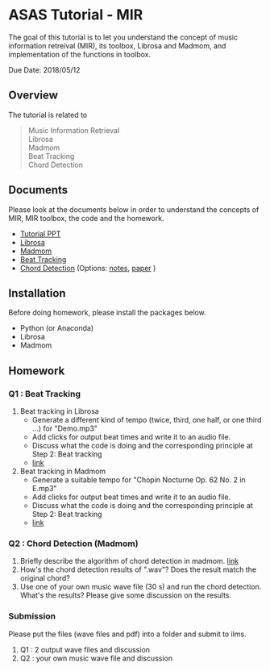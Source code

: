 # ASAS Tutorial - MIR

The goal of this tutorial is to let you understand the concept of music information retreival (MIR), its toolbox, Librosa and Madmom, and implementation of the functions in toolbox.

Due Date: 2018/05/12

## Overview
The tutorial is related to 
> Music Information Retrieval  
> Librosa  
> Madmom  
> Beat Tracking    
> Chord Detection   

## Documents

Please look at the documents below in order to understand the concepts of MIR, MIR toolbox, the code and the homework. 

* [Tutorial PPT](https://docs.google.com/presentation/d/1DbQDEw_j4ZasM3ywzMdGcfkyMYt1ZDAAWIULfyNwDRE/edit?usp=sharing)
* [Librosa](https://hackmd.io/BSdk7rjRRWWZf0ifZIAOwA#)
* [Madmom](https://github.com/bobolee1239/ASAS/blob/master/madmom.md)
* [Beat Tracking](https://docs.google.com/presentation/d/1DbQDEw_j4ZasM3ywzMdGcfkyMYt1ZDAAWIULfyNwDRE/edit?usp=sharing)
* [Chord Detection](https://docs.google.com/presentation/d/1DbQDEw_j4ZasM3ywzMdGcfkyMYt1ZDAAWIULfyNwDRE/edit?usp=sharing) (Options:  [notes](https://drive.google.com/file/d/1T6T-45uemqPi72cfWbH5wUn9zL10bhYL/view?usp=sharing), [paper](https://arxiv.org/pdf/1612.05065.pdf) )

## Installation

Before doing homework, please install the packages below.

* Python (or Anaconda)
* Librosa 
* Madmom  

## Homework

### Q1 : Beat Tracking

1. Beat tracking in Librosa
	* Generate a different kind of tempo (twice, third, one half, or one third ...) for "Demo.mp3"
	* Add clicks for output beat times and write it to an audio file. 
	* Discuss what the code is doing and the corresponding principle at Step 2: Beat tracking
	* [link](https://github.com/jkang3322/ASAS-MIR-Tutorial/blob/master/beat_tracking/beat_track_librosa.ipynb)
2. Beat tracking in Madmom
	* Generate a suitable tempo for "Chopin Nocturne Op. 62 No. 2 in E.mp3" 
	* Add clicks for output beat times and write it to an audio file. 
	* Discuss what the code is doing and the corresponding principle at Step 2: Beat tracking
	* [link](https://github.com/jkang3322/ASAS-MIR-Tutorial/blob/master/beat_tracking/beat_track_madmom.ipynb)

### Q2 : Chord Detection (Madmom)

1. Briefly describe the algorithm of chord detection in madmom. [link]()	
2. How's the chord detection results of ".wav"? Does the result match the original chord? 
3. Use one of your own music wave file (30 s) and run the chord detection. What's the results? Please give some discussion on the results.

### Submission

Please put the files (wave files and pdf) into a folder and submit to ilms.

1. Q1 : 2 output wave files and discussion
2. Q2 : your own music wave file and discussion

